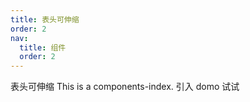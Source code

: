 ```yaml
---
title: 表头可伸缩
order: 2
nav:
  title: 组件
  order: 2
---
```


表头可伸缩
This is a components-index.
引入 domo 试试
<code src="../../src/EditTable/demo/EditTable.demo.tsx"></code>
